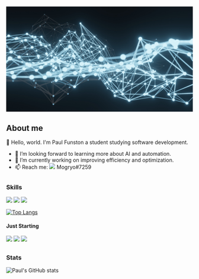 
![Image Test](assets/nodes.jpg "Photo by MJH SHIKDER on Unsplash")


  
## About me
👋
Hello, world. I'm Paul Funston a student studying software development.

- 🌱 I’m looking forward to learning more about AI and automation.
- 🔭 I’m currently working on improving efficiency and optimization.
- 📫 Reach me: <img  src="https://img.shields.io/badge/Discord-5865F2?style=for-the-badge&logo=discord&logoColor=white" height="16px"> Mogryo#7259
##

### Skills



<div> 
  <img src="https://img.shields.io/badge/JavaScript-323330?style=for-the-badge&logo=javascript&logoColor=F7DF1E">
  <img src="https://img.shields.io/badge/CSS3-1572B6?style=for-the-badge&logo=css3&logoColor=white">
  <img src="https://img.shields.io/badge/HTML5-E34F26?style=for-the-badge&logo=html5&logoColor=white">
</div>

[![Top Langs](https://github-readme-stats.vercel.app/api/top-langs/?username=Paul-Funston&layout=compact)](https://github.com/Paul-Funston/github-readme-stats)

#### Just Starting

<div>
    <img src="https://img.shields.io/badge/React-20232A?style=for-the-badge&logo=react&logoColor=61DAFB)">
    <img src="https://img.shields.io/badge/Godot-478CBF?style=for-the-badge&logo=GodotEngine&logoColor=white)">
    <img src="https://img.shields.io/badge/Unity-100000?style=for-the-badge&logo=unity&logoColor=white)">
</div>

##

### Stats
![Paul's GitHub stats](https://github-readme-stats.vercel.app/api?username=Paul-Funston&show_icons=true&theme=nightowl)
##


